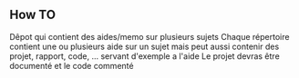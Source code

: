 ## How TO
Dêpot qui contient des aides/memo sur plusieurs sujets
Chaque répertoire contient une ou plusieurs aide sur un sujet mais peut aussi contenir des projet, rapport, code, ... servant d'exemple a l'aide
Le projet devras être documenté et le code commenté 
